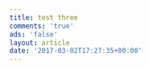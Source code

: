 ```yaml
---
title: test three
comments: 'true'
ads: 'false'
layout: article
date: '2017-03-02T17:27:35+00:00'
---
```

